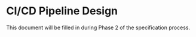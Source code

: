 # CI/CD Pipeline Design

This document will be filled in during Phase 2 of the specification process.